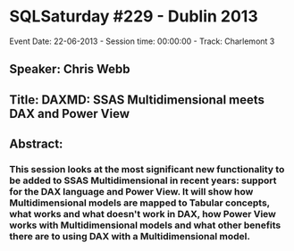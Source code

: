 # SQLSaturday #229 - Dublin 2013
Event Date: 22-06-2013 - Session time: 00:00:00 - Track: Charlemont 3
## Speaker: Chris Webb
## Title: DAXMD: SSAS Multidimensional meets DAX and Power View
## Abstract:
### This session looks at the most significant new functionality to be added to SSAS Multidimensional in recent years: support for the DAX language and Power View. It will show how Multidimensional models are mapped to Tabular concepts, what works and what doesn't work in DAX, how Power View works with Multidimensional models and what other benefits there are to using DAX with a Multidimensional model.
